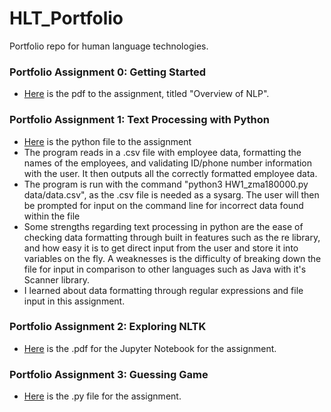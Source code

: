 # HLT_Portfolio
 Portfolio repo for human language technologies.
 

###  Portfolio Assignment 0: Getting Started
* [Here](https://github.com/zachallen8/HLT_Portfolio/blob/3f48b29eb8f4f55aabb8fdd39cb1255ccc601f0d/Overview%20of%20NLP.pdf) is the pdf to the assignment, titled "Overview of NLP".

### Portfolio Assignment 1: Text Processing with Python
* [Here](https://github.com/zachallen8/HLT_Portfolio/blob/main/HW1/HW1_zma180000.py) is the python file to the assignment
* The program reads in a .csv file with employee data, formatting the names of the employees, and validating ID/phone number information with the user. It then outputs all the correctly formatted employee data.
* The program is run with the command "python3 HW1_zma180000.py data/data.csv", as the .csv file is needed as a sysarg. The user will then be prompted for input on the command line for incorrect data found within the file
* Some strengths regarding text processing in python are the ease of checking data formatting through built in features such as the re library, and how easy it is to get direct input from the user and store it into variables on the fly. A weaknesses is the difficulty of breaking down the file for input in comparison to other languages such as Java with it's Scanner library.
* I learned about data formatting through regular expressions and file input in this assignment. 

### Portfolio Assignment 2: Exploring NLTK
* [Here](https://github.com/zachallen8/HLT_Portfolio/blob/main/Portfolio%20Assignment%202/zma180000-portfolio-assignment-3.pdf) is the .pdf for the Jupyter Notebook for the assignment.

### Portfolio Assignment 3: Guessing Game
* [Here](https://github.com/zachallen8/HLT_Portfolio/blob/main/Portfolio%20Assignment%203/HW3_zma180000.py) is the .py file for the assignment.